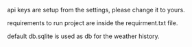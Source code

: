 api keys are setup from the settings, please change it to yours.

requirements to run project are inside the requirment.txt file.

default db.sqlite is used as db for the weather history.
